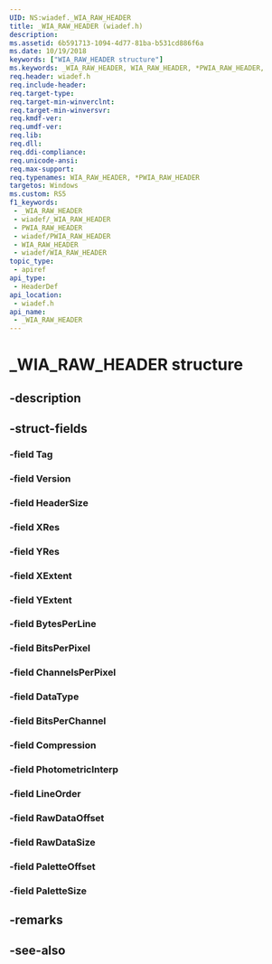 ```yaml
---
UID: NS:wiadef._WIA_RAW_HEADER
title: _WIA_RAW_HEADER (wiadef.h)
description: 
ms.assetid: 6b591713-1094-4d77-81ba-b531cd886f6a
ms.date: 10/19/2018
keywords: ["WIA_RAW_HEADER structure"]
ms.keywords: _WIA_RAW_HEADER, WIA_RAW_HEADER, *PWIA_RAW_HEADER,
req.header: wiadef.h
req.include-header: 
req.target-type: 
req.target-min-winverclnt: 
req.target-min-winversvr: 
req.kmdf-ver: 
req.umdf-ver: 
req.lib: 
req.dll: 
req.ddi-compliance: 
req.unicode-ansi: 
req.max-support: 
req.typenames: WIA_RAW_HEADER, *PWIA_RAW_HEADER
targetos: Windows
ms.custom: RS5
f1_keywords:
 - _WIA_RAW_HEADER
 - wiadef/_WIA_RAW_HEADER
 - PWIA_RAW_HEADER
 - wiadef/PWIA_RAW_HEADER
 - WIA_RAW_HEADER
 - wiadef/WIA_RAW_HEADER
topic_type:
 - apiref
api_type:
 - HeaderDef
api_location:
 - wiadef.h
api_name:
 - _WIA_RAW_HEADER
---
```


# _WIA_RAW_HEADER structure


## -description

## -struct-fields

### -field Tag

### -field Version

### -field HeaderSize

### -field XRes

### -field YRes

### -field XExtent

### -field YExtent

### -field BytesPerLine

### -field BitsPerPixel

### -field ChannelsPerPixel

### -field DataType

### -field BitsPerChannel

### -field Compression

### -field PhotometricInterp

### -field LineOrder

### -field RawDataOffset

### -field RawDataSize

### -field PaletteOffset

### -field PaletteSize

## -remarks

## -see-also

